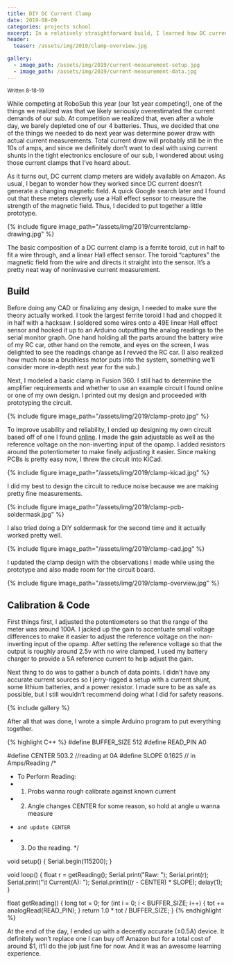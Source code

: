 ```yaml
---
title: DIY DC Current Clamp
date: 2019-08-09
categories: projects school
excerpt: In a relatively straightforward build, I learned how DC current clamp meters work and ended up with a surprisingly functional device.
header:
  teaser: /assets/img/2019/clamp-overview.jpg

gallery:
  - image_path: /assets/img/2019/current-measurement-setup.jpg
  - image_path: /assets/img/2019/current-measurement-data.jpg
---
```


<sub>Written 8-18-19</sub>

While competing at RoboSub this year (our 1st year competing!), one of the things we realized was that we likely seriously overestimated the current demands of our sub. At competition we realized that, even after a whole day, we barely depleted one of our 4 batteries. Thus, we decided that one of the things we needed to do next year was determine power draw with actual current measurements. Total current draw will probably still be in the 10s of amps, and since we definitely don’t want to deal with using current shunts in the tight electronics enclosure of our sub, I wondered about using those current clamps that I’ve heard about.

As it turns out, DC current clamp meters are widely available on Amazon. As usual, I began to wonder how they worked since DC current doesn’t generate a changing magnetic field. A quick Google search later and I found out that these meters cleverly use a Hall effect sensor to measure the strength of the magnetic field. Thus, I decided to put together a little prototype.

{% include figure image_path="/assets/img/2019/currentclamp-drawing.jpg" %}

The basic composition of a DC current clamp is a ferrite toroid, cut in half to fit a wire through, and a linear Hall effect sensor. The toroid “captures” the magnetic field from the wire and directs it straight into the sensor. It’s a pretty neat way of noninvasive current measurement.

## Build

Before doing any CAD or finalizing any design, I needed to make sure the theory actually worked. I took the largest ferrite toroid I had and chopped it in half with a hacksaw. I soldered some wires onto a 49E linear Hall effect sensor and hooked it up to an Arduino outputting the analog readings to the serial monitor graph. One hand holding all the parts around the battery wire of my RC car, other hand on the remote, and eyes on the screen, I was delighted to see the readings change as I revved the RC car. (I also realized how much noise a brushless motor puts into the system, something we’ll consider more in-depth next year for the sub.)

Next, I modeled a basic clamp in Fusion 360. I still had to determine the amplifier requirements and whether to use an example circuit I found online or one of my own design. I printed out my design and proceeded with prototyping the circuit.

{% include figure image_path="/assets/img/2019/clamp-proto.jpg" %}

To improve usability and reliability, I ended up designing my own circuit based off of one I found [online](http://www.electronoobs.com/eng_circuitos_tut12_1.php). I made the gain adjustable as well as the reference voltage on the non-inverting input of the opamp. I added resistors around the potentiometer to make finely adjusting it easier. Since making PCBs is pretty easy now, I threw the circuit into KiCad.

{% include figure image_path="/assets/img/2019/clamp-kicad.jpg" %}

I did my best to design the circuit to reduce noise because we are making pretty fine measurements.

{% include figure image_path="/assets/img/2019/clamp-pcb-soldermask.jpg" %}

I also tried doing a DIY soldermask for the second time and it actually worked pretty well.

{% include figure image_path="/assets/img/2019/clamp-cad.jpg" %}

I updated the clamp design with the observations I made while using the prototype and also made room for the circuit board.

{% include figure image_path="/assets/img/2019/clamp-overview.jpg" %}

## Calibration & Code

First things first, I adjusted the potentiometers so that the range of the meter was around 100A. I jacked up the gain to accentuate small voltage differences to make it easier to adjust the reference voltage on the non-inverting input of the opamp. After setting the reference voltage so that the output is roughly around 2.5v with no wire clamped, I used my battery charger to provide a 5A reference current to help adjust the gain.

Next thing to do was to gather a bunch of data points. I didn’t have any accurate current sources so I jerry-rigged a setup with a current shunt, some lithium batteries, and a power resistor. I made sure to be as safe as possible, but I still wouldn’t recommend doing what I did for safety reasons.

{% include gallery %}

After all that was done, I wrote a simple Arduino program to put everything together.

{% highlight C++ %}
#define BUFFER_SIZE 512
#define READ_PIN A0

#define CENTER 503.2 //reading at 0A
#define SLOPE 0.1625 // in Amps/Reading
/*
 * To Perform Reading:
 *  1. Probs wanna rough calibrate against known current
 *  2. Angle changes CENTER for some reason, so hold at angle u wanna measure
 *     and update CENTER
 *  3. Do the reading.
 */

void setup() {
  Serial.begin(115200);
}

void loop() {
  float r = getReading();
  Serial.print("Raw: ");
  Serial.print(r);
  Serial.print("\t Current(A): ");
  Serial.println((r - CENTER) * SLOPE);
  delay(1);
}

float getReading() {
  long tot = 0;
  for (int i = 0; i < BUFFER_SIZE; i++) {
    tot += analogRead(READ_PIN);
  }
  return 1.0 * tot / BUFFER_SIZE;
}
{% endhighlight %}

At the end of the day, I ended up with a decently accurate (±0.5A) device. It definitely won’t replace one I can buy off Amazon but for a total cost of around $1, it’ll do the job just fine for now. And it was an awesome learning experience.
